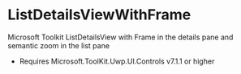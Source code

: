 # ListDetailsViewWithFrame
Microsoft Toolkit ListDetailsView with Frame in the details pane and semantic zoom in the list pane

* Requires Microsoft.ToolKit.Uwp.UI.Controls v7.1.1 or higher
